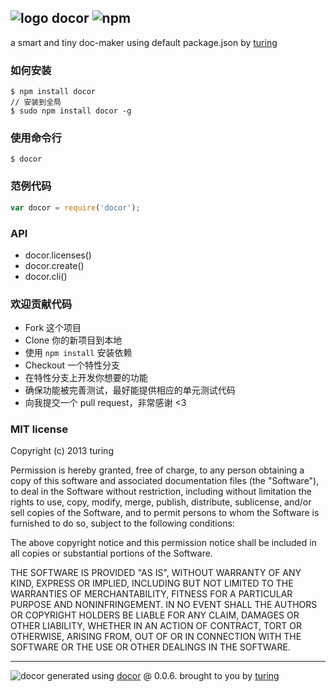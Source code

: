 ## ![logo](https://cdn1.iconfinder.com/data/icons/windows8_icons_iconpharm/26/doctor.png) docor ![npm](https://badge.fury.io/js/docor.png)

a smart and tiny doc-maker using default package.json by [turing](https://npmjs.org/~turing) 

### 如何安装
````
$ npm install docor
// 安装到全局
$ sudo npm install docor -g
````

### 使用命令行

````
$ docor
````

### 范例代码
````javascript
var docor = require('docor');
````

### API

- docor.licenses()
- docor.create()
- docor.cli()

### 欢迎贡献代码
- Fork 这个项目
- Clone 你的新项目到本地
- 使用 `npm install` 安装依赖
- Checkout 一个特性分支
- 在特性分支上开发你想要的功能
- 确保功能被完善测试，最好能提供相应的单元测试代码
- 向我提交一个 pull request，非常感谢 <3

### MIT license
Copyright (c) 2013 turing

Permission is hereby granted, free of charge, to any person obtaining a copy
of this software and associated documentation files (the "Software"), to deal
in the Software without restriction, including without limitation the rights
to use, copy, modify, merge, publish, distribute, sublicense, and/or sell
copies of the Software, and to permit persons to whom the Software is
furnished to do so, subject to the following conditions:

The above copyright notice and this permission notice shall be included in
all copies or substantial portions of the Software.

THE SOFTWARE IS PROVIDED "AS IS", WITHOUT WARRANTY OF ANY KIND, EXPRESS OR
IMPLIED, INCLUDING BUT NOT LIMITED TO THE WARRANTIES OF MERCHANTABILITY,
FITNESS FOR A PARTICULAR PURPOSE AND NONINFRINGEMENT. IN NO EVENT SHALL THE
AUTHORS OR COPYRIGHT HOLDERS BE LIABLE FOR ANY CLAIM, DAMAGES OR OTHER
LIABILITY, WHETHER IN AN ACTION OF CONTRACT, TORT OR OTHERWISE, ARISING FROM,
OUT OF OR IN CONNECTION WITH THE SOFTWARE OR THE USE OR OTHER DEALINGS IN
THE SOFTWARE.


---
![docor](https://cdn1.iconfinder.com/data/icons/windows8_icons_iconpharm/26/doctor.png)
generated using [docor](https://github.com/turingou/docor.git) @ 0.0.6. brought to you by [turing](https://npmjs.org/~turing)